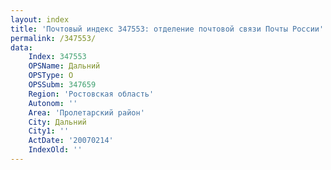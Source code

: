 ```yaml
---
layout: index
title: 'Почтовый индекс 347553: отделение почтовой связи Почты России'
permalink: /347553/
data:
    Index: 347553
    OPSName: Дальний
    OPSType: О
    OPSSubm: 347659
    Region: 'Ростовская область'
    Autonom: ''
    Area: 'Пролетарский район'
    City: Дальний
    City1: ''
    ActDate: '20070214'
    IndexOld: ''
---
```

